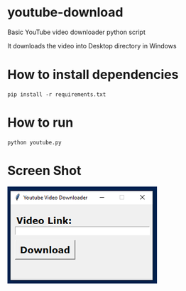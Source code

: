 # youtube-download
Basic YouTube video downloader python script

It downloads the video into Desktop directory in Windows

# How to install dependencies
```
pip install -r requirements.txt
```

# How to run
```
python youtube.py
```

# Screen Shot
![Main Window](ss.png)
